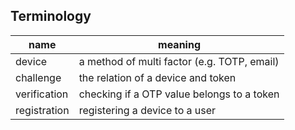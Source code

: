 ## Terminology

| name         | meaning                                     |
| ------------ | ------------------------------------------- |
| device       | a method of multi factor (e.g. TOTP, email) |
| challenge    | the relation of a device and token          |
| verification | checking if a OTP value belongs to a token  |
| registration | registering a device to a user              |
